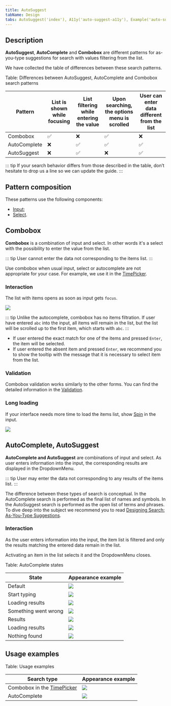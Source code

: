 ```yaml
---
title: AutoSuggest
tabName: Design
tabs: AutoSuggest('index'), A11y('auto-suggest-a11y'), Example('auto-suggest-code')
---
```


## Description

**AutoSuggest**, **AutoComplete** and **Combobox** are different patterns for as-you-type suggestions for search with values filtering from the list.

We have collected the table of differences between these search patterns.

Table: Differences between AutoSuggest, AutoComplete and Combobox search patterns

| Pattern      | List is shown while focusing | List filtering while entering the value | Upon searching, the options menu is scrolled | User can enter data different from the list |
| ------------ | ---------------------------- | --------------------------------------- | -------------------------------------------- | ------------------------------------------- |
| Combobox     | ✅                           | ❌                                      | ✅                                           | ❌                                          |
| AutoComplete | ❌                           | ✅                                      | ✅                                           | ✅                                          |
| AutoSuggest  | ❌                           | ✅                                      | ❌                                           | ✅                                          |

::: tip
If your search behavior differs from those described in the table, don’t hesitate to drop us a line so we can update the guide.
:::

## Pattern composition

These patterns use the following components:

- [Input](/components/input);
- [Select](/components/select).

## Combobox

**Combobox** is a combination of input and select. In other words it's a select with the possibility to enter the value from the list.

::: tip
User cannot enter the data not corresponding to the items list.
:::

Use combobox when usual input, select or autocomplete are not appropriate for your case. For example, we use it in the [TimePicker](/components/time-picker/).

### Interaction

The list with items opens as soon as input gets `focus`.

![](static/combobox-example.png)

::: tip
Unlike the autocomplete, combobox has no items filtration. If user have entered `abc` into the input, all items will remain in the list, but the list will be scrolled up to the first item, which starts with `abc`.
:::

- If user entered the exact match for one of the items and pressed `Enter`, the item will be selected.
- If user entered the absent item and pressed `Enter`, we recommend you to show the tooltip with the message that it is necessary to select item from the list.

### Validation

Combobox validation works similarly to the other forms. You can find the detailed information in the [Validation](/patterns/validation-form/).

### Long loading

If your interface needs more time to load the items list, show [Spin](/components/spin/) in the input.

![](static/spinner.png)

## AutoComplete, AutoSuggest

**AutoComplete and AutoSuggest** are combinations of input and select. As user enters information into the input, the corresponding results are displayed in the DropdownMenu.

::: tip
User may enter the data not corresponding to any results of the items list.
:::

The difference between these types of search is conceptual. In the AutoComplete search is performed as the final list of names and symbols. In the AutoSuggest search is performed as the open list of terms and phrases. To dive deep into the subject we recommend you to read [Designing Search: As-You-Type Suggestions](https://uxmag.com/articles/designing-search-as-you-type-suggestions).

### Interaction

As the user enters information into the input, the item list is filtered and only the results matching the entered data remain in the list.

Activating an item in the list selects it and the DropdownMenu closes.

Table: AutoComplete states

| State                | Appearance example                      |
| -------------------- | --------------------------------------- |
| Default              | ![](static/default.png)                 |
| Start typing         | ![](static/start.png)                   |
| Loading results      | ![](static/loading-1.png)               |
| Something went wrong | ![](static/error.png)                   |
| Results              | ![](static/results.png)                 |
| Loading results      | ![](static/loading-2.png)               |
| Nothing found        | ![](static/nothing-found-auto-tips.png) |

## Usage examples

Table: Usage examples

| Search type                                            | Appearance example                       |
| ------------------------------------------------------ | ---------------------------------------- |
| Combobox in the [TimePicker](/components/time-picker/) | ![](static/combobox.png)         |
| AutoComplete                                           | ![](static/autocomplete.png) |

